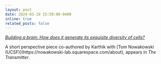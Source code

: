 ```yaml
---
layout: post
date: 2024-03-19 15:59:00-0400
inline: true
related_posts: false
---
```


<i>[Building a brain: How does it generate its exquisite diversity of cells?](https://www.thetransmitter.org/defining-cell-types/building-a-brain-how-does-it-generate-its-exquisite-diversity-of-cells/)</i>
<p>A short perspective piece co-authored by Karthik with [Tom Nowakowski (UCSF)](https://nowakowski-lab.squarespace.com/about), appears in <i>The Transmitter</i>.</p>

